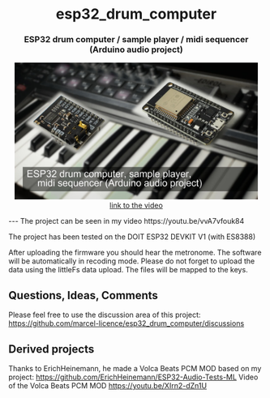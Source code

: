 <h1 align="center">esp32_drum_computer</h1>
<h3 align="center">ESP32 drum computer / sample player / midi sequencer (Arduino audio project)</h3>  
<p align="center"> 
  <img src="img/splash.jpg" alt="project picture" width="480px" height="270px"><br>
  <a href="video https://youtu.be/vvA7vfouk84">link to the video</a>
</p>
---
The project can be seen in my video https://youtu.be/vvA7vfouk84

The project has been tested on the DOIT ESP32 DEVKIT V1 (with ES8388)

After uploading the firmware you should hear the metronome.
The software will be automatically in recoding mode.
Please do not forget to upload the data using the littleFs data upload.
The files will be mapped to the keys.

Questions, Ideas, Comments
---
Please feel free to use the discussion area of this project: https://github.com/marcel-licence/esp32_drum_computer/discussions

Derived projects 
---
Thanks to ErichHeinemann, he made a Volca Beats PCM MOD based on my project: https://github.com/ErichHeinemann/ESP32-Audio-Tests-ML
Video of the Volca Beats PCM MOD https://youtu.be/XIrn2-dZn1U
